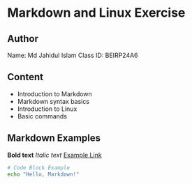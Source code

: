 # Markdown and Linux Exercise
## Author
Name: Md Jahidul Islam
Class ID: BEIRP24A6
## Content
- Introduction to Markdown
- Markdown syntax basics
- Introduction to Linux
- Basic commands
## Markdown Examples
**Bold text**
*Italic text*
[Example Link](https://www.example.com)
```sh
# Code Block Example
echo "Hello, Markdown!"

